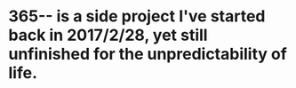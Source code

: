 # 365-- is a side project I've started back in 2017/2/28, yet still unfinished for the unpredictability of life.
